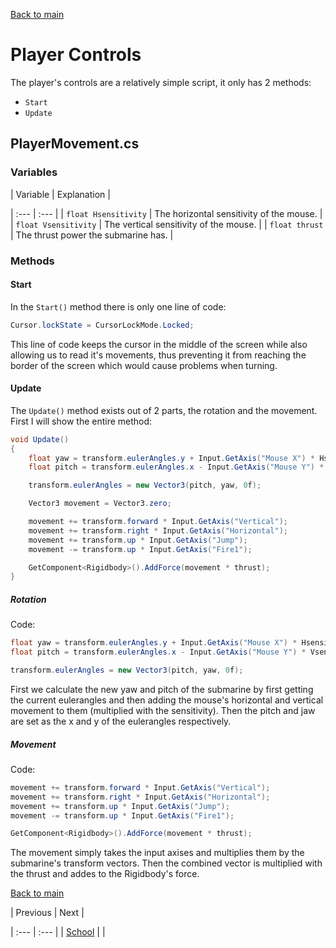 [Back to main](/index.md)

# Player Controls

The player's controls are a relatively simple script, it only has 2 methods:
- `Start`
- `Update`

## PlayerMovement.cs

### Variables
| Variable | Explanation |

| :--- | :--- |
| `float Hsensitivity` | The horizontal sensitivity of the mouse. |
| `float Vsensitivity` | The vertical sensitivity of the mouse. |
| `float thrust` | The thrust power the submarine has. |

### Methods

#### Start
In the `Start()` method there is only one line of code:
```csharp
Cursor.lockState = CursorLockMode.Locked;
```
This line of code keeps the cursor in the middle of the screen while also allowing us to read it's movements, thus preventing it from reaching the border of the screen which would cause problems when turning.

#### Update
The `Update()` method exists out of 2 parts, the rotation and the movement. First I will show the entire method:
```csharp
void Update()
{
    float yaw = transform.eulerAngles.y + Input.GetAxis("Mouse X") * Hsensitivity;
    float pitch = transform.eulerAngles.x - Input.GetAxis("Mouse Y") * Vsensitivity;

    transform.eulerAngles = new Vector3(pitch, yaw, 0f);

    Vector3 movement = Vector3.zero;

    movement += transform.forward * Input.GetAxis("Vertical");
    movement += transform.right * Input.GetAxis("Horizontal");
    movement += transform.up * Input.GetAxis("Jump");
    movement -= transform.up * Input.GetAxis("Fire1");

    GetComponent<Rigidbody>().AddForce(movement * thrust);
}
```

##### Rotation
Code:
```csharp
float yaw = transform.eulerAngles.y + Input.GetAxis("Mouse X") * Hsensitivity;
float pitch = transform.eulerAngles.x - Input.GetAxis("Mouse Y") * Vsensitivity;

transform.eulerAngles = new Vector3(pitch, yaw, 0f);
```

First we calculate the new yaw and pitch of the submarine by first getting the current eulerangles and then adding the mouse's horizontal and vertical movement to them (multiplied with the sensitivity). Then the pitch and jaw are set as the x and y of the eulerangles respectively.

##### Movement
Code:
```csharp
movement += transform.forward * Input.GetAxis("Vertical");
movement += transform.right * Input.GetAxis("Horizontal");
movement += transform.up * Input.GetAxis("Jump");
movement -= transform.up * Input.GetAxis("Fire1");

GetComponent<Rigidbody>().AddForce(movement * thrust);
```

The movement simply takes the input axises and multiplies them by the submarine's transform vectors. Then the combined vector is multiplied with the thrust and addes to the Rigidbody's force.

[Back to main](/index.md)

| Previous | Next |

| :--- | :--- |
| [School](/Schools.md) | |
